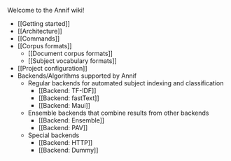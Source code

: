 Welcome to the Annif wiki!

* [[Getting started]]
* [[Architecture]]
* [[Commands]]
* [[Corpus formats]]
  * [[Document corpus formats]]
  * [[Subject vocabulary formats]]
* [[Project configuration]]
* Backends/Algorithms supported by Annif
  * Regular backends for automated subject indexing and classification
     * [[Backend: TF-IDF]]
     * [[Backend: fastText]]
     * [[Backend: Maui]]
  * Ensemble backends that combine results from other backends
     * [[Backend: Ensemble]]
     * [[Backend: PAV]]
  * Special backends
     * [[Backend: HTTP]]
     * [[Backend: Dummy]]